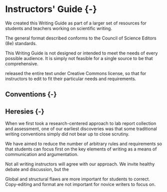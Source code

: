# Instructors' Guide {-}

We created this Writing Guide as part of a larger set of resources for students and teachers working on scientific writing. 

The general format described conforms to the Council of Science Editors (8e) standards. 

This Writing Guide is not designed or intended to meet the needs of every possible audience. It is simply not feasible for a single source to be that comprehensive. 

released the entire text under Creative Commons license, so that for instructors to edit to fit their particular needs and requirements. 

## Conventions {-}


## Heresies {-}
When we first took a research-centered approach to lab report collection and assessment, one of our earliest discoveries was that some traditional writing conventions simply did not bear up to close scrutiny. 

We have aimed to reduce the number of arbitrary rules and requirements so that students can focus first on the key elements of writing as a means of communication and argumentation. 

Not all writing instructors will agree with our approach. We invite healthy debate and discussion, but the 

Global and structural flaws are more important for students to correct. Copy-editing and format are not important for novice writers to focus on. 

